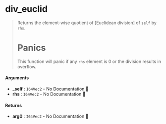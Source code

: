 # div\_euclid

>  Returns the element-wise quotient of [Euclidean division] of `self` by `rhs`.
>  # Panics
>  This function will panic if any `rhs` element is 0 or the division results in overflow.

#### Arguments

- **\_self** : `I64Vec2` \- No Documentation 🚧
- **rhs** : `I64Vec2` \- No Documentation 🚧

#### Returns

- **arg0** : `I64Vec2` \- No Documentation 🚧
